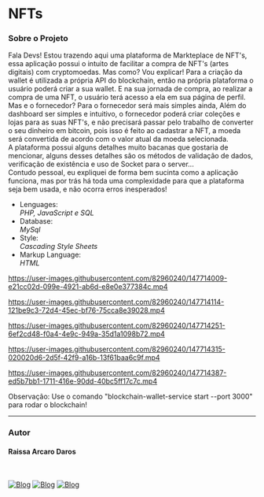 # NFTs
<h3>Sobre o Projeto</h3>
<p>Fala Devs! Estou trazendo aqui uma plataforma de Markteplace de NFT's, essa aplicação possui o intuito de facilitar a compra de NFT's (artes digitais) com cryptomoedas. Mas como? Vou explicar! Para a criação da wallet é utilizada a própria API do blockchain, então na própria plataforma o usuário poderá criar a sua wallet. E na sua jornada de compra, ao realizar a compra de uma NFT, o usuário terá acesso a ela em sua página de perfil. <br />
Mas e o fornecedor? Para o fornecedor será mais simples ainda, Além do dashboard ser simples e intuitivo, o fornecedor poderá criar coleções e lojas para as suas NFT's, e não precisará passar pelo trabalho de converter o seu dinheiro em bitcoin, pois isso é feito ao cadastrar a NFT, a moeda será convertida de acordo com o valor atual da moeda selecionada. <br />
A plataforma possui alguns detalhes muito bacanas que gostaria de mencionar, alguns desses detalhes são os métodos de validação de dados, verificação de existência e uso de Socket para o server... <br />
Contudo pessoal, eu expliquei de forma bem sucinta como a aplicação funciona, mas por trás há toda uma complexidade para que a plataforma seja bem usada, e não ocorra erros inesperados!
</p>

<ul>
  <li>Lenguages:</li>
  <i>PHP, JavaScript e SQL</i>
  
  <li>Database:</li>
  <i>MySql</i>
    
  <li>Style:</li>
  <i>Cascading Style Sheets</i>
  
  <li>Markup Language:</li>
  <i>HTML</i>
  
</ul>



https://user-images.githubusercontent.com/82960240/147714009-e21cc02d-099e-4921-ab6d-e8e0e377384c.mp4

https://user-images.githubusercontent.com/82960240/147714114-121be9c3-72d4-45ec-bf76-75cca8e39028.mp4

https://user-images.githubusercontent.com/82960240/147714251-6ef2cd48-f0a4-4e9c-949a-35d1a1098b72.mp4

https://user-images.githubusercontent.com/82960240/147714315-020020d6-2d5f-42f9-a16b-13f61baa6c9f.mp4

https://user-images.githubusercontent.com/82960240/147714387-ed5b7bb1-1711-416e-90dd-40bc5ff17c7c.mp4


<p>Observação: Use o comando "blockchain-wallet-service start --port 3000" para rodar o blockchain!</p>

<hr />
<h3>Autor</h3>
<h4>Raissa Arcaro Daros</h4>
<div style="display: inline_block;"><br>
   
[![Blog](https://img.shields.io/badge/Instagram-E4405F?style=for-the-badge&logo=instagram&logoColor=white)](https://www.instagram.com/raissa_dev/)
[![Blog](https://img.shields.io/badge/LinkedIn-0077B5?style=for-the-badge&logo=linkedin&logoColor=white)](https://www.linkedin.com/in/raissa-dev/)
[![Blog](https://img.shields.io/badge/GitHub-100000?style=for-the-badge&logo=github&logoColor=white)](https://github.com/Raissadev/)  
     
</div>
